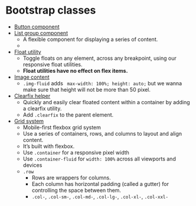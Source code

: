 # Bootstrap classes

- [Button component](https://getbootstrap.com/docs/5.2/components/buttons/)
- [List group component](https://getbootstrap.com/docs/5.2/components/list-group/)
  - A flexible component for displaying a series of content.
  -
- [Float utility](https://getbootstrap.com/docs/5.0/utilities/float/)
  - Toggle floats on any element, across any breakpoint, using our responsive float utilities.
  - **Float utilities have no effect on flex items.**
- [Image content](https://getbootstrap.com/docs/5.0/content/images/)
  - `.img-fluid` adds ` max-width: 100%; height: auto;` but we wanna make sure that height will not be more than 50 pixel.
- [Clearfix helper](https://getbootstrap.com/docs/5.2/helpers/clearfix/)
  - Quickly and easily clear floated content within a container by adding a clearfix utility.
  - Add `.clearfix` to the parent element.
- [Grid system](https://getbootstrap.com/docs/5.2/layout/grid/)
  - Mobile-first flexbox grid system
  - Use a series of containers, rows, and columns to layout and align content.
  - It’s built with flexbox.
  - Use `.container` for a responsive pixel width
  - Use `.container-fluid` for `width: 100%` across all viewports and devices
  - `.row`
    - Rows are wrappers for columns.
    - Each column has horizontal padding (called a gutter) for controlling the space between them.
    - `.col-`, `.col-sm-`, `.col-md-`, `.col-lg-`, `.col-xl-`, `.col-xxl-`
